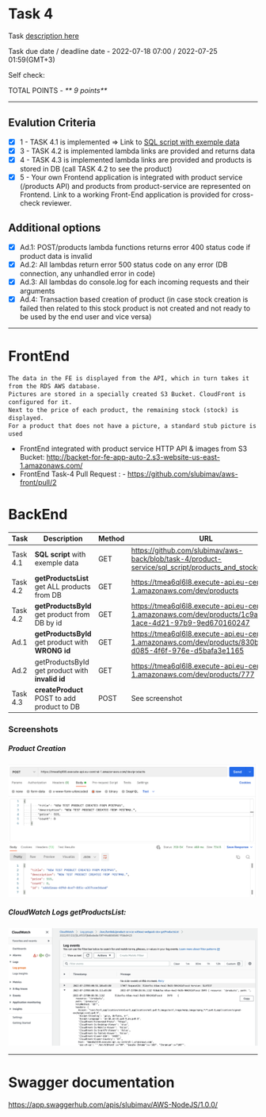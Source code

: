 # __Task 4__

Task [description here](https://github.com/EPAM-JS-Competency-center/cloud-development-course-initial/tree/main/4_integration_with_database)

Task due date / deadline date - 2022-07-18 07:00 / 2022-07-25 01:59(GMT+3)

Self check:
 
 TOTAL POINTS - _** 9 points**_
 
-----------
## __Evalution Criteria__

- [x] 1 - TASK 4.1 is implemented => Link to [SQL script with exemple data](https://github.com/slubimav/aws-back/blob/task-4/product-service/sql_script/products_and_stocks.sql)
- [x] 3 - TASK 4.2 is implemented lambda links are provided and returns data
- [x] 4 - TASK 4.3 is implemented lambda links are provided and products is stored in DB (call TASK 4.2 to see the product)
- [x] 5 - Your own Frontend application is integrated with product service (/products API) and products from product-service are represented on Frontend. Link to a working Front-End application is provided for cross-check reviewer.

## __Additional options__

- [x] Ad.1: POST/products lambda functions returns error 400 status code if product data is invalid
- [x] Ad.2: All lambdas return error 500 status code on any error (DB connection, any unhandled error in code)
- [x] Ad.3: All lambdas do console.log for each incoming requests and their arguments
- [x] Ad.4: Transaction based creation of product (in case stock creation is failed then related to this stock product is not created and not ready to be used by the end user and vice versa)
------------
# __FrontEnd__

```
The data in the FE is displayed from the API, which in turn takes it from the RDS AWS database.
Pictures are stored in a specially created S3 Bucket. CloudFront is configured for it.
Next to the price of each product, the remaining stock (stock) is displayed.
For a product that does not have a picture, a standard stub picture is used
```

* FrontEnd integrated with product service HTTP API & images from S3 Bucket: http://backet-for-fe-app-auto-2.s3-website-us-east-1.amazonaws.com/ 
* FrontEnd Task-4 Pull Request : - https://github.com/slubimav/aws-front/pull/2

# __BackEnd__

Task   | Description | Method | URL 
-------|-------------|--------|-----
Task 4.1 | __SQL script__ with exemple data | GET | https://github.com/slubimav/aws-back/blob/task-4/product-service/sql_script/products_and_stocks.sql
Task 4.2 | __getProductsList__ get ALL products from DB | GET | https://tmea6ql6l8.execute-api.eu-central-1.amazonaws.com/dev/products
Task 4.2 | __getProductsById__ get product from DB by id | GET | https://tmea6ql6l8.execute-api.eu-central-1.amazonaws.com/dev/products/1c9a8a23-1ace-4d21-97b9-9ed670160247
Ad.1 | __getProductsById__ get product with __WRONG id__ | GET | https://tmea6ql6l8.execute-api.eu-central-1.amazonaws.com/dev/products/830be059-d085-4f6f-976e-d5bafa3e1165
Ad.2 | getProductsById get product with __invalid id__ | GET | https://tmea6ql6l8.execute-api.eu-central-1.amazonaws.com/dev/products/777
Task 4.3 | __createProduct__ POST to add product to DB | POST | See screenshot

### Screenshots

##### Product Creation 

![Postman](https://github.com/slubimav/aws-back/blob/task-4/screenshots/create_product.png)
##### CloudWatch Logs getProductsList:

![BackEnd](https://github.com/slubimav/aws-back/blob/task-4/screenshots/CloudWatchLogs.png)

------------

# __Swagger documentation__

https://app.swaggerhub.com/apis/slubimav/AWS-NodeJS/1.0.0/